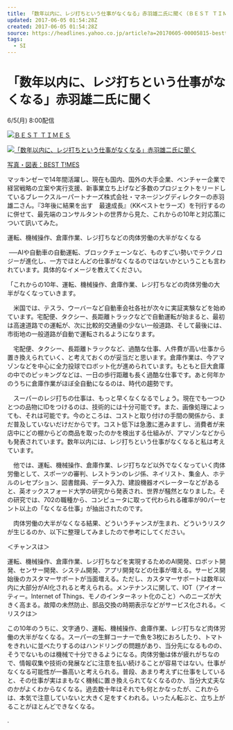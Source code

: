 ```yaml
---
title: 「数年以内に、レジ打ちという仕事がなくなる」赤羽雄二氏に聞く（ＢＥＳＴ ＴＩＭＥＳ） - Yahoo!ニュース
updated: 2017-06-05 01:54:28Z
created: 2017-06-05 01:54:28Z
source: https://headlines.yahoo.co.jp/article?a=20170605-00005815-besttimes-soci
tags:
  - SI
---
```


# 「数年以内に、レジ打ちという仕事がなくなる」赤羽雄二氏に聞く

6/5(月) 8:00配信

[![ＢＥＳＴ ＴＩＭＥＳ](../_resources/besttimes.png)](https://rdsig.yahoo.co.jp/media/news/cobrand/besttimes/RV=1/RE=1497837223/RH=cmRzaWcueWFob28uY28uanA-/RB=/RU=aHR0cDovL2Jlc3QtdGltZXMuanAv/RS=%5EADAsOEmpn7etJebid5.6t6tX3XKQcY-;_ylt=A7dPgq6nuTRZ8RsAMao_RfB7)

[![「数年以内に、レジ打ちという仕事がなくなる」赤羽雄二氏に聞く](../_resources/20170605-00005815-besttimes-000-1-view.jpg)](https://headlines.yahoo.co.jp/article?a=20170605-00005815-besttimes-soci.view-000)

[写真・図表：BEST T!MES](https://headlines.yahoo.co.jp/article?a=20170605-00005815-besttimes-soci.view-000)

マッキンゼーで14年間活躍し、現在も国内、国外の大手企業、ベンチャー企業で経営戦略の立案や実行支援、新事業立ち上げなど多数のプロジェクトをリードしているブレークスルーパートナーズ株式会社・マネージングディレクターの赤羽雄二さん。『3年後に結果を出す　最速成長』（KKベストセラーズ）を刊行するのに併せて、最先端のコンサルタントの世界から見た、これからの10年と対応策について訊いてみた。

運転、機械操作、倉庫作業、レジ打ちなどの肉体労働の大半がなくなる

 ──AIや自動車の自動運転、ブロックチェーンなど、ものすごい勢いでテクノロジーが進化し、一方でほとんどの仕事がなくなるのではないかということも言われています。具体的なイメージを教えてください。

「これからの10年、運転、機械操作、倉庫作業、レジ打ちなどの肉体労働の大半がなくなっていきます。

　米国では、テスラ、ウーバーなど自動車会社各社が次々に実証実験などを始めています。宅配便、タクシー、長距離トラックなどで自動運転が始まると、最初は高速道路での運転が、次に比較的交通量の少ない一般道路、そして最後には、市街地の一般道路が自動で運転されるようになります。

　宅配便、タクシー、長距離トラックなど、過酷な仕事、人件費が高い仕事から置き換えられていく、と考えておくのが妥当だと思います。倉庫作業は、今アマゾンなどを中心に全力投球でロボット化が進められています。もともと巨大倉庫の中でのピッキングなどは、一日の歩行距離も長く過酷な仕事です。あと何年かのうちに倉庫作業がほぼ全自動になるのは、時代の趨勢です。

　スーパーのレジ打ちの仕事は、もっと早くなくなるでしょう。現在でも一つひとつの品物にIDをつけるのは、技術的には十分可能です。また、画像処理によっても、それは可能です。今のところは、コストと取り付けの手間の関係から、まだ普及していないだけだからです。コスト低下は急激に進みますし、消費者が来店中にどの棚からどの商品を取ったのかを検出する仕組みが、アマゾンなどからも発表されています。数年以内には、レジ打ちという仕事がなくなると私は考えています。

　他では、運転、機械操作、倉庫作業、レジ打ちなど以外でなくなっていく肉体労働として、スポーツの審判、レストランのレジ係、ネイリスト、集金人、ホテルのレセプション、図書館員、データ入力、建設機器オペレーターなどがあると、英オックスフォード大学の研究から発表され、世界が騒然となりました。その研究では、702の職種から、コンピュータに取って代わられる確率が90パーセント以上の「なくなる仕事」が抽出されたのです。

　肉体労働の大半がなくなる結果、どういうチャンスが生まれ、どういうリスクが生じるのか、以下に整理してみましたので参考にしてください。

＜チャンスは＞

運転、機械操作、倉庫作業、レジ打ちなどを実現するためのAI開発、ロボット開発、センサー開発、システム開発、アプリ開発などの仕事が増える。サービス開始後のカスタマーサポートが当面増える。ただし、カスタマーサポートは数年以内に大部分がAI化されると考えられる。メンテナンスに関して、IOT（アイオーティー。Internet of Things、モノのインターネット化のこと）へのニーズが大きく高まる。故障の未然防止、部品交換の時期表示などがサービス化される。＜リスクは＞

この10年のうちに、文字通り、運転、機械操作、倉庫作業、レジ打ちなど肉体労働の大半がなくなる。スーパーの生鮮コーナーで魚を3枚におろしたり、トマトをきれいに並べたりするのはハンドリングの問題があり、当分先になるものの、そうでないものは機械で十分できるようになる。肉体労働は体が疲れがちなので、情報収集や技術の発展などに注意を払い続けることが容易ではない。仕事がなくなる可能性が一番高いと考えられる。普段、あまり考えずに仕事をしていると、その仕事が実はまもなく機械に置き換えられてなくなるのか、当分大丈夫なのかがよくわからなくなる。過去数十年はそれでも何とかなったが、これからは、本気で注意していないと大きく足をすくわれる。いったん転ぶと、立ち上がることがほとんどできなくなる。

.